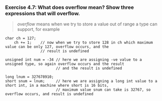 ### Exercise 4.7: What does overflow mean? Show three expressions that will overflow.
>   *overflow* means when we try to store a value out of range a type can support, for example     

    char ch = 127;
        ch += 1;    // now when we try to store 128 in ch which maximum value can be only 127, overflow occurs, and the   
                    // result is undefined

    unsigned int num = -34 // here we are assigning -ve value to a unsigned type, so again overflow occurs and the result 
                           // and the result is undefined

    long lnum = 327678910;
    short snum = lnum;     // here we are assigning a long int value to a short int, in a machine where short is 16 bits,
                           // maximum value snum can take is 32767, so overflow occurs, and result is undefined